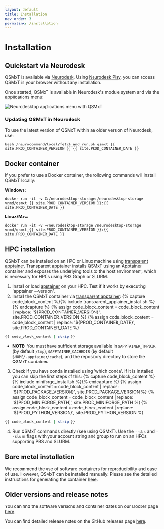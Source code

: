 ```yaml
---
layout: default
title: Installation
nav_order: 3
permalink: /installation
---
```


<head>
  <link rel="stylesheet" href="https://maxcdn.bootstrapcdn.com/bootstrap/3.4.1/css/bootstrap.min.css">
  <script src="https://ajax.googleapis.com/ajax/libs/jquery/3.6.0/jquery.min.js"></script>
  <script src="https://maxcdn.bootstrapcdn.com/bootstrap/3.4.1/js/bootstrap.min.js"></script>
</head>

# Installation

## Quickstart via Neurodesk

QSMxT is available via [Neurodesk](https://neurodesk.org/). Using [Neurodesk Play](https://play.neurodesk.org/), you can access QSMxT in your browser without any installation.

Once started, QSMxT is available in Neurodesk's module system and via the applications menu:

![Neurodesktop applications menu with QSMxT](/QSMxT/images/neurodesktop-applications-menu.jpg)

### Updating QSMxT in Neurodesk

To use the latest version of QSMxT within an older version of Neurodesk, use:

```
bash /neurocommand/local/fetch_and_run.sh qsmxt {{ site.PROD_CONTAINER_VERSION }} {{ site.PROD_CONTAINER_DATE }}
```

## Docker container

If you prefer to use a Docker container, the following commands will install QSMxT locally:

**Windows:**
```
docker run -it -v C:/neurodesktop-storage:/neurodesktop-storage vnmd/qsmxt_{{ site.PROD_CONTAINER_VERSION }}:{{ site.PROD_CONTAINER_DATE }}
```

**Linux/Mac:**
```
docker run -it -v ~/neurodesktop-storage:/neurodesktop-storage vnmd/qsmxt_{{ site.PROD_CONTAINER_VERSION }}:{{ site.PROD_CONTAINER_DATE }}
```

## HPC installation

QSMxT can be installed on an HPC or Linux machine using [transparent apptainer](https://github.com/neurodesk/transparent-apptainer). Transparent apptainer installs QSMxT using an Apptainer container and exposes the underlying tools to the host environment, which is necessary for HPCs using PBS Graph or SLURM. 

1. Install or load [apptainer](https://apptainer.org/docs/user/1.0/quick_start.html#quick-start) on your HPC. Test if it works by executing 'apptainer --version'.
2. Install the QSMxT container via [transparent apptainer](https://github.com/neurodesk/transparent-apptainer):
  {% capture code_block_content %}{% include transparent_apptainer_install.sh %}{% endcapture %}
  {% assign code_block_content = code_block_content | replace: '${PROD_CONTAINER_VERSION}', site.PROD_CONTAINER_VERSION %}
  {% assign code_block_content = code_block_content | replace: '${PROD_CONTAINER_DATE}', site.PROD_CONTAINER_DATE %}
  ```bash
  {{ code_block_content | strip }}
  ```
  - **NOTE:** You must have sufficient storage available in `$APPTAINER_TMPDIR` (by default `/tmp`), `$APPTAINER_CACHEDIR` (by default `$HOME/.apptainer/cache`), and the repository directory to store the QSMxT container.
3. Check if you have conda installed using 'which conda'. If it is installed you can skip the first steps of this:
  {% capture code_block_content %}{% include miniforge_install.sh %}{% endcapture %}
  {% assign code_block_content = code_block_content | replace: '${PROD_PACKAGE_VERSION}', site.PROD_PACKAGE_VERSION %}
  {% assign code_block_content = code_block_content | replace: '${PROD_MINIFORGE_PATH}', site.PROD_MINIFORGE_PATH %}
  {% assign code_block_content = code_block_content | replace: '${PROD_PYTHON_VERSION}', site.PROD_PYTHON_VERSION %}
  ```bash
  {{ code_block_content | strip }}
  ```
4. Run QSMxT commands directly (see [using QSMxT](/QSMxT/using-qsmxt)). Use the `--pbs` and `--slurm` flags with your account string and group to run on an HPCs supporting PBS and SLURM.

## Bare metal installation

We recommend the use of software containers for reproducibility and ease of use. However, QSMxT can be installed manually. Please see the detailed instructions for generating the container [here](https://github.com/NeuroDesk/neurocontainers/blob/master/recipes/qsmxt/build.sh).

## Older versions and release notes

You can find the software versions and container dates on our Docker page [here](https://hub.docker.com/search?q=qsmxt&sort=updated_at&order=desc). 

You can find detailed release notes on the GitHub releases page [here](https://github.com/QSMxT/QSMxT/releases).

<script>
$(document).ready(function(){
    $('[data-toggle="popover"]').popover();   
});
$("[data-toggle=popover]")
.popover({html:true})
</script>

